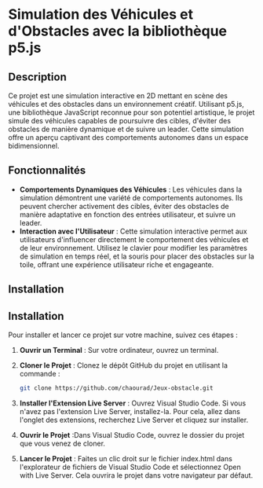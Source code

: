  # Simulation des Véhicules et d'Obstacles avec la bibliothèque p5.js

## Description
Ce projet est une simulation interactive en 2D mettant en scène des véhicules et des obstacles dans un environnement créatif. Utilisant p5.js, une bibliothèque JavaScript reconnue pour son potentiel artistique, le projet simule des véhicules capables de poursuivre des cibles, d'éviter des obstacles de manière dynamique et de suivre un leader. Cette simulation offre un aperçu captivant des comportements autonomes dans un espace bidimensionnel.

## Fonctionnalités
- **Comportements Dynamiques des Véhicules** : Les véhicules dans la simulation démontrent une variété de comportements autonomes. Ils peuvent chercher activement des cibles, éviter des obstacles de manière adaptative en fonction des entrées utilisateur, et suivre un leader.
- **Interaction avec l'Utilisateur** : Cette simulation interactive permet aux utilisateurs d'influencer directement le comportement des véhicules et de leur environnement. Utilisez le clavier pour modifier les paramètres de simulation en temps réel, et la souris pour placer des obstacles sur la toile, offrant une expérience utilisateur riche et engageante.

## Installation 
## Installation 

Pour installer et lancer ce projet sur votre machine, suivez ces étapes :

1. **Ouvrir un Terminal** : Sur votre ordinateur, ouvrez un terminal.

2. **Cloner le Projet** : Clonez le dépôt GitHub du projet en utilisant la commande :
   ```bash
   git clone https://github.com/chaourad/Jeux-obstacle.git
3. **Installer l'Extension Live Server** : Ouvrez Visual Studio Code. Si vous n'avez pas l'extension Live Server, installez-la. Pour cela, allez dans l'onglet des extensions, recherchez Live Server et cliquez sur installer.

4. **Ouvrir le Projet** :Dans Visual Studio Code, ouvrez le dossier du projet que vous venez de cloner.

5.  **Lancer le Projet** : Faites un clic droit sur le fichier index.html dans l'explorateur de fichiers de Visual Studio Code et sélectionnez Open with Live Server. Cela ouvrira le projet dans votre navigateur par défaut.


   


